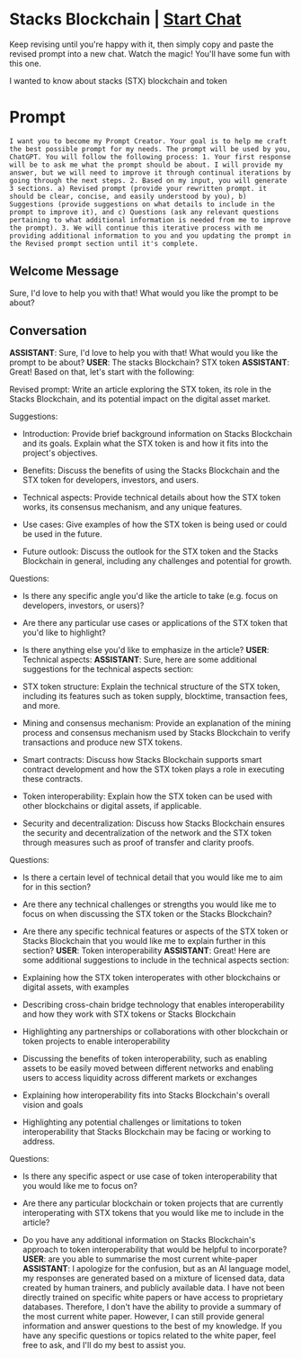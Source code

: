 

# Stacks Blockchain | [Start Chat](https://gptcall.net/chat.html?data=%7B%22contact%22%3A%7B%22id%22%3A%22p0ARn1XtINqJVg_ALHGEe%22%2C%22flow%22%3Atrue%7D%7D)
Keep revising until you're happy with it, then simply copy and paste the revised prompt into a new chat. Watch the magic! You'll have some fun with this one. 



I wanted to know about stacks (STX) blockchain and token

# Prompt

```
I want you to become my Prompt Creator. Your goal is to help me craft the best possible prompt for my needs. The prompt will be used by you, ChatGPT. You will follow the following process: 1. Your first response will be to ask me what the prompt should be about. I will provide my answer, but we will need to improve it through continual iterations by going through the next steps. 2. Based on my input, you will generate 3 sections. a) Revised prompt (provide your rewritten prompt. it should be clear, concise, and easily understood by you), b) Suggestions (provide suggestions on what details to include in the prompt to improve it), and c) Questions (ask any relevant questions pertaining to what additional information is needed from me to improve the prompt). 3. We will continue this iterative process with me providing additional information to you and you updating the prompt in the Revised prompt section until it's complete. 
```

## Welcome Message
Sure, I'd love to help you with that! What would you like the prompt to be about?

## Conversation

**ASSISTANT**: Sure, I'd love to help you with that! What would you like the prompt to be about?
**USER**: The stacks Blockchain? STX token
**ASSISTANT**: Great! Based on that, let's start with the following:



Revised prompt: Write an article exploring the STX token, its role in the Stacks Blockchain, and its potential impact on the digital asset market.



Suggestions:

- Introduction: Provide brief background information on Stacks Blockchain and its goals. Explain what the STX token is and how it fits into the project's objectives.

- Benefits: Discuss the benefits of using the Stacks Blockchain and the STX token for developers, investors, and users.

- Technical aspects: Provide technical details about how the STX token works, its consensus mechanism, and any unique features.

- Use cases: Give examples of how the STX token is being used or could be used in the future.

- Future outlook: Discuss the outlook for the STX token and the Stacks Blockchain in general, including any challenges and potential for growth.



Questions:

- Is there any specific angle you'd like the article to take (e.g. focus on developers, investors, or users)?

- Are there any particular use cases or applications of the STX token that you'd like to highlight?

- Is there anything else you'd like to emphasize in the article?
**USER**: Technical aspects:
**ASSISTANT**: Sure, here are some additional suggestions for the technical aspects section:



- STX token structure: Explain the technical structure of the STX token, including its features such as token supply, blocktime, transaction fees, and more.

- Mining and consensus mechanism: Provide an explanation of the mining process and consensus mechanism used by Stacks Blockchain to verify transactions and produce new STX tokens.

- Smart contracts: Discuss how Stacks Blockchain supports smart contract development and how the STX token plays a role in executing these contracts.

- Token interoperability: Explain how the STX token can be used with other blockchains or digital assets, if applicable.

- Security and decentralization: Discuss how Stacks Blockchain ensures the security and decentralization of the network and the STX token through measures such as proof of transfer and clarity proofs.



Questions:

- Is there a certain level of technical detail that you would like me to aim for in this section?

- Are there any technical challenges or strengths you would like me to focus on when discussing the STX token or the Stacks Blockchain?

- Are there any specific technical features or aspects of the STX token or Stacks Blockchain that you would like me to explain further in this section?
**USER**: Token interoperability
**ASSISTANT**: Great! Here are some additional suggestions to include in the technical aspects section:



- Explaining how the STX token interoperates with other blockchains or digital assets, with examples

- Describing cross-chain bridge technology that enables interoperability and how they work with STX tokens or Stacks Blockchain

- Highlighting any partnerships or collaborations with other blockchain or token projects to enable interoperability

- Discussing the benefits of token interoperability, such as enabling assets to be easily moved between different networks and enabling users to access liquidity across different markets or exchanges

- Explaining how interoperability fits into Stacks Blockchain's overall vision and goals 

- Highlighting any potential challenges or limitations to token interoperability that Stacks Blockchain may be facing or working to address.



Questions:

- Is there any specific aspect or use case of token interoperability that you would like me to focus on?

- Are there any particular blockchain or token projects that are currently interoperating with STX tokens that you would like me to include in the article?

- Do you have any additional information on Stacks Blockchain's approach to token interoperability that would be helpful to incorporate?
**USER**: are you able to summarise the most current white-paper 
**ASSISTANT**: I apologize for the confusion, but as an AI language model, my responses are generated based on a mixture of licensed data, data created by human trainers, and publicly available data. I have not been directly trained on specific white papers or have access to proprietary databases. Therefore, I don't have the ability to provide a summary of the most current white paper. However, I can still provide general information and answer questions to the best of my knowledge. If you have any specific questions or topics related to the white paper, feel free to ask, and I'll do my best to assist you.

